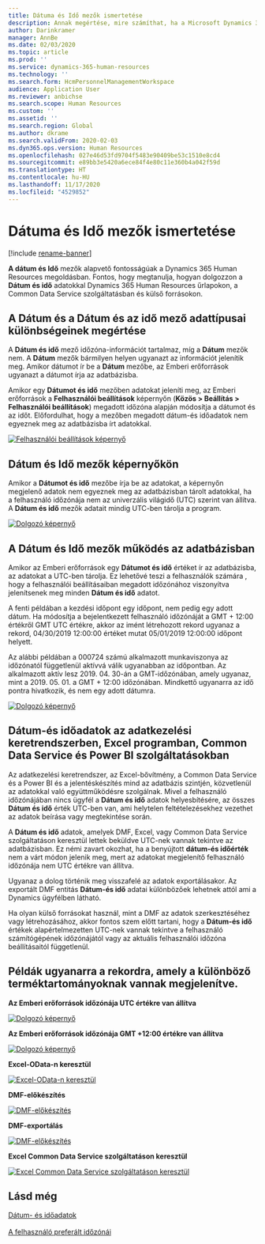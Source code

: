 ```yaml
---
title: Dátuma és Idő mezők ismertetése
description: Annak megértése, mire számíthat, ha a Microsoft Dynamics 365 Human Resources megoldásban dátum-és időmezőket használ. Megtudhatja, hogy mire számíthat, ha az Emberi erőforrások egy űrlapján külső forrásból vagy a Common Data Service szolgáltatásból származó adatokkal dolgozik.
author: Darinkramer
manager: AnnBe
ms.date: 02/03/2020
ms.topic: article
ms.prod: ''
ms.service: dynamics-365-human-resources
ms.technology: ''
ms.search.form: HcmPersonnelManagementWorkspace
audience: Application User
ms.reviewer: anbichse
ms.search.scope: Human Resources
ms.custom: ''
ms.assetid: ''
ms.search.region: Global
ms.author: dkrame
ms.search.validFrom: 2020-02-03
ms.dyn365.ops.version: Human Resources
ms.openlocfilehash: 027e46d53fd9704f5483e90409be53c1510e8cd4
ms.sourcegitcommit: e89bb3e5420a6ece84f4e80c11e360b4a042f59d
ms.translationtype: HT
ms.contentlocale: hu-HU
ms.lasthandoff: 11/17/2020
ms.locfileid: "4529852"
---
```

# <a name="understand-date-and-time-fields"></a>Dátuma és Idő mezők ismertetése

[!include [rename-banner](~/includes/cc-data-platform-banner.md)]

**A dátum és Idő** mezők alapvető fontosságúak a Dynamics 365 Human Resources megoldásban. Fontos, hogy megtanulja, hogyan dolgozzon a **Dátum és idő** adatokkal Dynamics 365 Human Resources űrlapokon, a Common Data Service szolgáltatásban és külső forrásokon.

## <a name="understanding-the-difference-between-date-and-date-and-time-field-data-types"></a>A Dátum és a Dátum és az idő mező adattípusai különbségeinek megértése

A **Dátum és idő** mező időzóna-információt tartalmaz, míg a **Dátum** mezők nem. A **Dátum** mezők bármilyen helyen ugyanazt az információt jelenítik meg. Amikor dátumot ír be a **Dátum** mezőbe, az Emberi erőforrások ugyanazt a dátumot írja az adatbázisba.

Amikor egy **Dátumot és idő** mezőben adatokat jeleníti meg, az Emberi erőforrások a **Felhasználói beállítások** képernyőn (**Közös > Beállítás > Felhasználói beállítások**) megadott időzóna alapján módosítja a dátumot és az időt. Előfordulhat, hogy a mezőben megadott dátum-és időadatok nem egyeznek meg az adatbázisba írt adatokkal.

[![Felhasználói beállítások képernyő](./media/useroptionsform.png)](./media/useroptionsform.png)

## <a name="understanding-date-and-time-fields-in-forms"></a>Dátum és Idő mezők képernyőkön 

Amikor a **Dátumot és idő** mezőbe írja be az adatokat, a képernyőn megjelenő adatok nem egyeznek meg az adatbázisban tárolt adatokkal, ha a felhasználó időzónája nem az univerzális világidő (UTC) szerint van állítva. A **Dátum és idő** mezők adatait mindig UTC-ben tárolja a program.

[![Dolgozó képernyő](./media/worker-form.png)](./media/worker-form.png)

## <a name="understand-date-and-time-fields-in-the-database"></a>A Dátum és Idő mezők működés az adatbázisban 

Amikor az Emberi erőforrások egy **Dátumot és idő** értéket ír az adatbázisba, az adatokat a UTC-ben tárolja. Ez lehetővé teszi a felhasználók számára , hogy a felhasználói beállításaiban megadott időzónához viszonyítva jelenítsenek meg minden **Dátum és idő** adatot.
 
A fenti példában a kezdési időpont egy időpont, nem pedig egy adott dátum. Ha módosítja a bejelentkezett felhasználó időzónáját a GMT + 12:00 értékről GMT UTC értékre, akkor az imént létrehozott rekord ugyanaz a rekord, 04/30/2019 12:00:00 értéket mutat 05/01/2019 12:00:00 időpont helyett.
  
Az alábbi példában a 000724 számú alkalmazott munkaviszonya az időzónatól függetlenül aktívvá válik ugyanabban az időpontban. Az alkalmazott aktív lesz 2019. 04. 30-án a GMT-időzónában, amely ugyanaz, mint a 2019. 05. 01. a GMT + 12:00 időzónában. Mindkettő ugyanarra az idő pontra hivatkozik, és nem egy adott dátumra. 

[![Dolgozó képernyő](./media/worker-form2.png)](./media/worker-form2.png)

## <a name="date-and-time-data-in-data-management-framework-excel-common-data-service-and-power-bi"></a>Dátum-és időadatok az adatkezelési keretrendszerben, Excel programban, Common Data Service és Power BI szolgáltatásokban 

Az adatkezelési keretrendszer, az Excel-bővítmény, a Common Data Service és a Power BI és a jelentéskészítés mind az adatbázis szintjén, közvetlenül az adatokkal való együttműködésre szolgálnak. Mivel a felhasználó időzónájában nincs ügyfél a **Dátum és idő** adatok helyesbítésére, az összes **Dátum és idő** érték UTC-ben van, ami helytelen feltételezésekhez vezethet az adatok beírása vagy megtekintése során.  
 
A **Dátum és idő** adatok, amelyek DMF, Excel, vagy Common Data Service szolgáltatáson keresztül lettek beküldve UTC-nek vannak tekintve az adatbázisban. Ez némi zavart okozhat, ha a benyújtott **dátum-és időérték** nem a várt módon jelenik meg, mert az adatokat megjelenítő felhasználó időzónája nem UTC értékre van állítva. 
 
Ugyanaz a dolog történik meg visszafelé az adatok exportálásakor. Az exportált DMF entitás **Dátum-és idő** adatai különbözőek lehetnek attól ami a Dynamics ügyfélben látható. 
 
Ha olyan külső forrásokat használ, mint a DMF az adatok szerkesztéséhez vagy létrehozásához, akkor fontos szem előtt tartani, hogy a **Dátum-és idő** értékek alapértelmezetten UTC-nek vannak tekintve a felhasználó számítógépének időzónájától vagy az aktuális felhasználói időzóna beállításaitól függetlenül. 

## <a name="examples-of-the-same-record-being-displayed-in-different-product-areas"></a>Példák ugyanarra a rekordra, amely a különböző terméktartományoknak vannak megjelenítve. 

**Az Emberi erőforrások időzónája UTC értékre van állítva**

[![Dolgozó képernyő](./media/worker-form3.png)](./media/worker-form3.png)

**Az Emberi erőforrások időzónája GMT +12:00 értékre van állítva** 

[![Dolgozó képernyő](./media/worker-form4.png)](./media/worker-form4.png)

**Excel-OData-n keresztül**

[![Excel-OData-n keresztül](./media/Excelviaodata.png)](./media/Excelviaodata.png)

**DMF-előkészítés**

[![DMF-előkészítés](./media/DMFStaging.png)](./media/DMFStaging.png)

**DMF-exportálás**

[![DMF-előkészítés](./media/DMFexport.png)](./media/DMFexport.png)

**Excel Common Data Service szolgáltatáson keresztül**

[![Excel Common Data Service szolgáltatáson keresztül](./media/ExcelCDS.png)](./media/ExcelCDS.png)

## <a name="see-also"></a>Lásd még

[Dátum- és időadatok](https://docs.microsoft.com/dynamics365/unified-operations/fin-and-ops/organization-administration/date-time-zones)<br></br>
[A felhasználó preferált időzónái](https://docs.microsoft.com/dynamics365/unified-operations/fin-and-ops/organization-administration/tasks/set-users-preferred-time-zone) 
